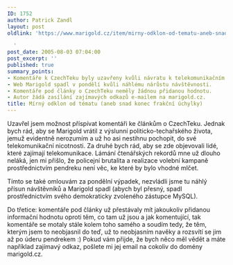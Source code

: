 ```yaml
---
ID: 1752
author: Patrick Zandl
layout: post
oldlink: 'https://www.marigold.cz/item/mirny-odklon-od-tematu-aneb-snad-konec-frakcni-uchylky

  '
post_date: 2005-08-03 07:04:00
post_excerpt: ''
published: true
summary_points:
- Komentáře k CzechTeku byly uzavřeny kvůli návratu k telekomunikačním tématům.
- Web Marigold spadl v pondělí kvůli náhlému nárůstu návštěvnosti.
- Komentáře pod články o CzechTeku neměly žádnou přidanou hodnotu.
- Autor žádá zasílání zajímavých odkazů e-mailem na marigold.cz.
title: Mírný odklon od tématu (aneb snad konec frakční úchylky)
---
```


<p>Uzavřel jsem možnost příspívat komentáři ke článkům o CzechTeku. Jednak bych rád, aby se Marigold vrátil z výslunní politicko-techařského života, jemuž evidentně nerozumím a už ho asi nestihnu pochopit, do své telekomunikační nicotnosti. Za druhé bych rád, aby se zde objevovali lidé, které zajímají telekomunikace. Lámání čtenářských rekordů mne už dlouho neláká, jen mi přišlo, že policejní brutalita a realizace volební kampaně prostřednictvím pendreku není věc, ke které by bylo vhodné mlčet. </p>

<p>Tímto se také omlouvám za pondělní výpadek, nezvládli jsme tu náhlý přísun návštěvníků a Marigold spadl (abych byl přesný, spadl prostřednictvím svého demokraticky zvoleného zástupce MySQL). </p>

<p>Do třetice: komentáře pod články už přestávaly mít jakoukoliv přidanou informační hodnotu oproti těm, co tam už jsou a jak komentující, tak komentáře se motaly stále kolem toho samého a soudím tedy, že těm, kterým jsem to neobjasnil do teď, už to neobjasním navěky a rozsvítí se jim až po úderu pendrekem :) Pokud vám přijde, že bych něco měl vědět a máte například zajímavý odkaz, pošlete mi jej email na cokoliv do domény marigold.cz.
</p>